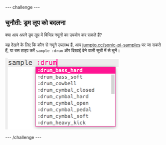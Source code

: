--- challenge ---

## चुनौती: ड्रम लूप को बदलना

क्या आप अपने ड्रम लूप में विभिन्न नमूनों का उपयोग कर सकते हैं?

यह देखने के लिए कि कौन से नमूने उपलब्ध हैं, आप [jumpto.cc/sonic-pi-samples](http://jumpto.cc/sonic-pi-samples) पर जा सकते हैं, या बस टाइप करें `sample :drum` और दिखाई देने वाली सूची में से चुनें।

![स्क्रीनशॉट](images/dj-drum-challenge.png)

--- /challenge ---